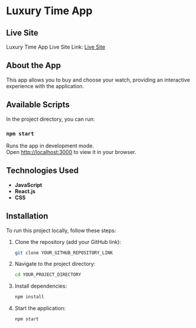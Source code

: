 # Luxury Time App

## Live Site
Luxury Time App Live Site Link: [Live Site](https://monumental-pie-ffe0e4.netlify.app/)

## About the App
This app allows you to buy and choose your watch, providing an interactive experience with the application.

## Available Scripts
In the project directory, you can run:

### `npm start`
Runs the app in development mode.\
Open [http://localhost:3000](http://localhost:3000) to view it in your browser.

## Technologies Used
- **JavaScript**
- **React.js**
- **CSS**

## Installation
To run this project locally, follow these steps:

1. Clone the repository (add your GitHub link):
    ```bash
    git clone YOUR_GITHUB_REPOSITORY_LINK
    ```
2. Navigate to the project directory:
    ```bash
    cd YOUR_PROJECT_DIRECTORY
    ```
3. Install dependencies:
    ```bash
    npm install
    ```
4. Start the application:
    ```bash
    npm start
    ```

